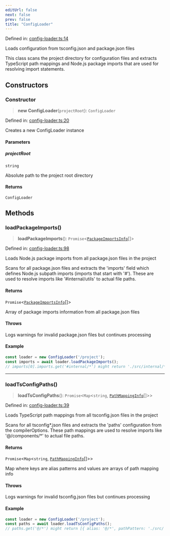 ```yaml
---
editUrl: false
next: false
prev: false
title: "ConfigLoader"
---
```


Defined in: [config-loader.ts:14](https://github.com/SubtleTools/move-ts-file/blob/main/src/config-loader.ts#L14)

Loads configuration from tsconfig.json and package.json files

This class scans the project directory for configuration files and extracts
TypeScript path mappings and Node.js package imports that are used for
resolving import statements.

## Constructors

### Constructor

> **new ConfigLoader**(`projectRoot`): `ConfigLoader`

Defined in: [config-loader.ts:20](https://github.com/SubtleTools/move-ts-file/blob/main/src/config-loader.ts#L20)

Creates a new ConfigLoader instance

#### Parameters

##### projectRoot

`string`

Absolute path to the project root directory

#### Returns

`ConfigLoader`

## Methods

### loadPackageImports()

> **loadPackageImports**(): `Promise`\<[`PackageImportsInfo`](/api/interfaces/packageimportsinfo/)[]\>

Defined in: [config-loader.ts:98](https://github.com/SubtleTools/move-ts-file/blob/main/src/config-loader.ts#L98)

Loads Node.js package imports from all package.json files in the project

Scans for all package.json files and extracts the 'imports' field which defines
Node.js subpath imports (imports that start with '#'). These are used to resolve
imports like '#internal/utils' to actual file paths.

#### Returns

`Promise`\<[`PackageImportsInfo`](/api/interfaces/packageimportsinfo/)[]\>

Array of package imports information from all package.json files

#### Throws

Logs warnings for invalid package.json files but continues processing

#### Example

```typescript
const loader = new ConfigLoader('/project');
const imports = await loader.loadPackageImports();
// imports[0].imports.get('#internal/*') might return './src/internal/*'
```

***

### loadTsConfigPaths()

> **loadTsConfigPaths**(): `Promise`\<`Map`\<`string`, [`PathMappingInfo`](/api/interfaces/pathmappinginfo/)[]\>\>

Defined in: [config-loader.ts:39](https://github.com/SubtleTools/move-ts-file/blob/main/src/config-loader.ts#L39)

Loads TypeScript path mappings from all tsconfig.json files in the project

Scans for all tsconfig*.json files and extracts the 'paths' configuration
from the compilerOptions. These path mappings are used to resolve imports
like '@/components/*' to actual file paths.

#### Returns

`Promise`\<`Map`\<`string`, [`PathMappingInfo`](/api/interfaces/pathmappinginfo/)[]\>\>

Map where keys are alias patterns and values are arrays of path mapping info

#### Throws

Logs warnings for invalid tsconfig.json files but continues processing

#### Example

```typescript
const loader = new ConfigLoader('/project');
const paths = await loader.loadTsConfigPaths();
// paths.get('@/*') might return [{ alias: '@/*', pathPattern: './src/', ... }]
```
